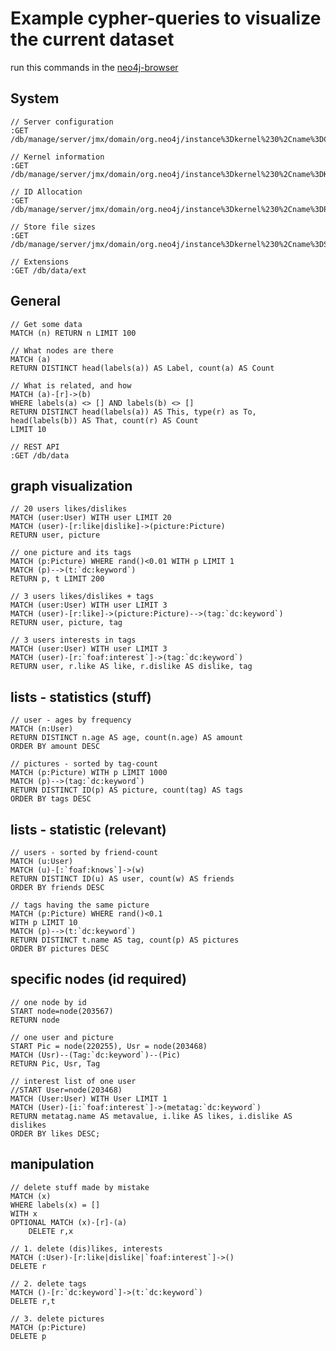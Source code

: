 # Example cypher-queries to visualize the current dataset

run this commands in the [neo4j-browser](http://localhost:7474/browser/)

## System

    // Server configuration
    :GET /db/manage/server/jmx/domain/org.neo4j/instance%3Dkernel%230%2Cname%3DConfiguration

    // Kernel information
    :GET /db/manage/server/jmx/domain/org.neo4j/instance%3Dkernel%230%2Cname%3DKernel

    // ID Allocation
    :GET /db/manage/server/jmx/domain/org.neo4j/instance%3Dkernel%230%2Cname%3DPrimitive%20count

    // Store file sizes
    :GET /db/manage/server/jmx/domain/org.neo4j/instance%3Dkernel%230%2Cname%3DStore%20file%20sizes

    // Extensions
    :GET /db/data/ext

## General

    // Get some data
    MATCH (n) RETURN n LIMIT 100

    // What nodes are there
    MATCH (a)
    RETURN DISTINCT head(labels(a)) AS Label, count(a) AS Count

    // What is related, and how
    MATCH (a)-[r]->(b)
    WHERE labels(a) <> [] AND labels(b) <> []
    RETURN DISTINCT head(labels(a)) AS This, type(r) as To, head(labels(b)) AS That, count(r) AS Count
    LIMIT 10

    // REST API
    :GET /db/data

## graph visualization

    // 20 users likes/dislikes
    MATCH (user:User) WITH user LIMIT 20
    MATCH (user)-[r:like|dislike]->(picture:Picture)
    RETURN user, picture

    // one picture and its tags
    MATCH (p:Picture) WHERE rand()<0.01 WITH p LIMIT 1
    MATCH (p)-->(t:`dc:keyword`)
    RETURN p, t LIMIT 200

    // 3 users likes/dislikes + tags
    MATCH (user:User) WITH user LIMIT 3
    MATCH (user)-[r:like]->(picture:Picture)-->(tag:`dc:keyword`)
    RETURN user, picture, tag

    // 3 users interests in tags
    MATCH (user:User) WITH user LIMIT 3
    MATCH (user)-[r:`foaf:interest`]->(tag:`dc:keyword`)
    RETURN user, r.like AS like, r.dislike AS dislike, tag

## lists - statistics (stuff)

    // user - ages by frequency
    MATCH (n:User)
    RETURN DISTINCT n.age AS age, count(n.age) AS amount
    ORDER BY amount DESC

    // pictures - sorted by tag-count
    MATCH (p:Picture) WITH p LIMIT 1000
    MATCH (p)-->(tag:`dc:keyword`)
    RETURN DISTINCT ID(p) AS picture, count(tag) AS tags
    ORDER BY tags DESC

## lists - statistic (relevant)

    // users - sorted by friend-count
    MATCH (u:User)
    MATCH (u)-[:`foaf:knows`]->(w)
    RETURN DISTINCT ID(u) AS user, count(w) AS friends
    ORDER BY friends DESC

    // tags having the same picture
    MATCH (p:Picture) WHERE rand()<0.1
    WITH p LIMIT 10
    MATCH (p)-->(t:`dc:keyword`)
    RETURN DISTINCT t.name AS tag, count(p) AS pictures
    ORDER BY pictures DESC

## specific nodes (id required)

    // one node by id
    START node=node(203567)
    RETURN node

    // one user and picture
    START Pic = node(220255), Usr = node(203468)
    MATCH (Usr)--(Tag:`dc:keyword`)--(Pic)
    RETURN Pic, Usr, Tag

    // interest list of one user
    //START User=node(203468)
    MATCH (User:User) WITH User LIMIT 1
    MATCH (User)-[i:`foaf:interest`]->(metatag:`dc:keyword`)
    RETURN metatag.name AS metavalue, i.like AS likes, i.dislike AS dislikes
    ORDER BY likes DESC;

## manipulation

    // delete stuff made by mistake
    MATCH (x)
    WHERE labels(x) = []
    WITH x
    OPTIONAL MATCH (x)-[r]-(a)
        DELETE r,x

    // 1. delete (dis)likes, interests
    MATCH (:User)-[r:like|dislike|`foaf:interest`]->()
    DELETE r

    // 2. delete tags
    MATCH ()-[r:`dc:keyword`]->(t:`dc:keyword`)
    DELETE r,t

    // 3. delete pictures
    MATCH (p:Picture)
    DELETE p
